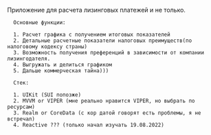 Приложение для расчета лизинговых платежей и не только.
      
      Основные функции:
      
      1. Расчет графика с получением итоговых показателей
      2. Детальные расчетные показатели налоговых преимуществ(по налоговому кодексу страны)
      3. Возможность получения преференций в зависимости от компании лизингодателя.
      4. Выгружать и делиться графиком
      5. Дальше коммерческая тайна)))
      
      Стек:
      
      1. UIKit (SUI попозже)
      2. MVVM or VIPER (мне реально нравится VIPER, но выбрать по ресурсам)
      3. Realm or CoreData (с кор датой говорят есть проблемы, я не встречал)
      4. Reactive ??? (только начал изучать 19.08.2022)
      
  
